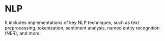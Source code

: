 # NLP
 It includes implementations of key NLP techniques, such as text preprocessing, tokenization, sentiment analysis, named entity recognition (NER), and more. 
